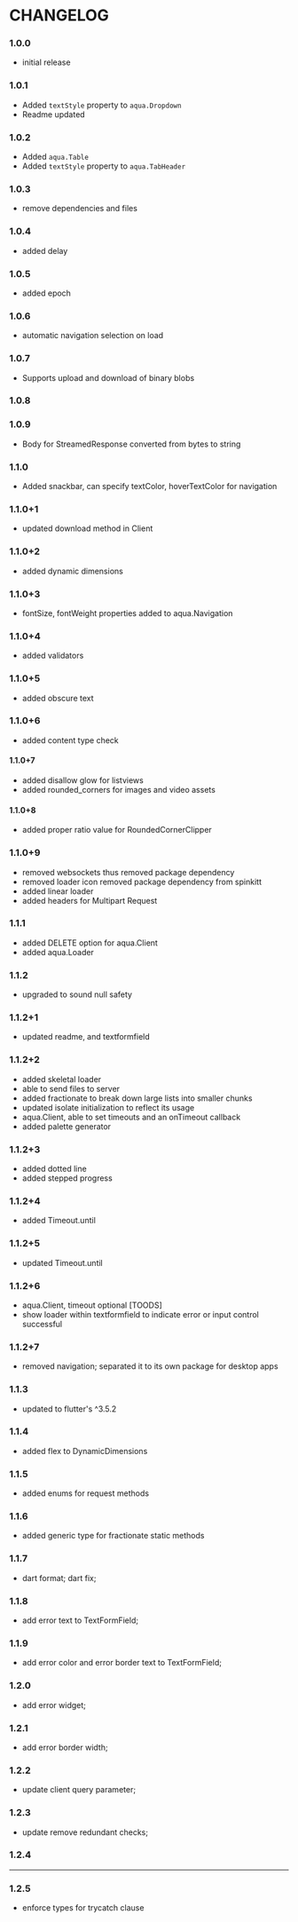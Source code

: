 # CHANGELOG

### 1.0.0
- initial release

### 1.0.1
- Added `textStyle` property to `aqua.Dropdown`
- Readme updated

### 1.0.2
- Added `aqua.Table`
- Added `textStyle` property to `aqua.TabHeader`

### 1.0.3
- remove dependencies and files

### 1.0.4
- added delay

### 1.0.5
- added epoch

### 1.0.6
- automatic navigation selection on load

### 1.0.7
- Supports upload and download of binary blobs

### 1.0.8

### 1.0.9
- Body for StreamedResponse converted from bytes to string

### 1.1.0
- Added snackbar, can specify textColor, hoverTextColor for navigation

### 1.1.0+1
- updated download method in Client

### 1.1.0+2
- added dynamic dimensions

### 1.1.0+3
- fontSize, fontWeight properties added to aqua.Navigation

### 1.1.0+4
- added validators

### 1.1.0+5
- added obscure text

### 1.1.0+6
- added content type check

#### 1.1.0+7
- added disallow glow for listviews
- added rounded_corners for images and video assets

#### 1.1.0+8
- added proper ratio value for RoundedCornerClipper

### 1.1.0+9
- removed websockets thus removed package dependency
- removed loader icon removed package dependency from spinkitt
- added linear loader
- added headers for Multipart Request

### 1.1.1
- added DELETE option for aqua.Client
- added aqua.Loader

### 1.1.2
- upgraded to sound null safety

### 1.1.2+1
- updated readme, and textformfield

### 1.1.2+2
- added skeletal loader
- able to send files to server
- added fractionate to break down large lists into smaller chunks
- updated isolate initialization to reflect its usage
- aqua.Client, able to set timeouts and an onTimeout callback
- added palette generator

### 1.1.2+3
- added dotted line
- added stepped progress
### 1.1.2+4
- added Timeout.until
### 1.1.2+5
- updated Timeout.until
### 1.1.2+6
- aqua.Client, timeout optional
[TOODS]
- show loader within textformfield to indicate error or input control successful

### 1.1.2+7
- removed navigation; separated it to its own package for desktop apps

### 1.1.3
- updated to flutter's ^3.5.2

### 1.1.4
- added flex to DynamicDimensions
### 1.1.5
- added enums for request methods
### 1.1.6
- added generic type for fractionate static methods
### 1.1.7
- dart format; dart fix;
### 1.1.8
- add error text to TextFormField;
### 1.1.9
- add error color and error border text to TextFormField;
### 1.2.0
- add error widget;
### 1.2.1
- add error border width;
### 1.2.2
- update client query parameter;
### 1.2.3
- update remove redundant checks;
### 1.2.4
- --
### 1.2.5
- enforce types for trycatch clause